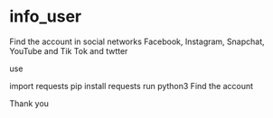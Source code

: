 # info_user
Find the account in social networks
Facebook, Instagram, Snapchat, YouTube and Tik Tok and twtter
>>>>>>>>>>>>>>>>>>>>>>>>>>>>>>>>>>>>>>>>>>>>>>>>>>>>>>>>>
use 
>>>>>>>>>>>>>>>>>>>>>>>>>>>>>>>>>>>>>>>>>>>>>>>>>>>>>>>>>
import requests
pip install requests
run python3
Find the account
>>>>>>>>>>>>>>>>>>>>>>>>>>>>>>>>>>>>>>>>>>>>>>>>>>>>>>>>>>


Thank you
